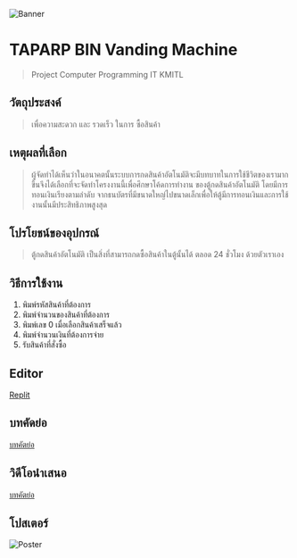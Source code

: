 ![Banner](https://cdn.discordapp.com/attachments/674238590741512222/973324133754605678/1a2e6ec47d04338a.png)
# TAPARP BIN Vanding Machine

> Project Computer Programming IT KMITL

## วัตถุประสงค์

> เพื่อความสะดวก และ รวดเร็ว ในการ ซื้อสินค้า

## เหตุผลที่เลือก

> ผู้จัดทำได้เห็นว่าในอนาคตนั้นระบบการกดสินค้าอัตโนมัติจะมีบทบาทในการใช้ชีวิตของเรามากขึ้นจึงได้เลือกที่จะจัดทำโครงงานนี้เพื่อศึกษาโค้ดการทำงาน ของตู้กดสินค้าอัตโนมัติ โดยมีการทอนเงินเรียงตามลำดับ จากธนบัตรที่มีขนาดใหญ่ไปขนาดเล็กเพื่อให้ตู้มีการทอนเงินและการใช้งานนั้นมีประสิทธิภาพสูงสุด

## โปรโยชน์ของอุปกรณ์ 

> ตู้กดสินค้าอัตโนมัติ เป็นสิ่งที่สามารถกดซื้อสินค้าในตู้นั้นได้ ตลอด 24 ชั่วโมง ด้วยตัวเราเอง

## วิธีการใช้งาน
1. พิมพ์รหัสสินค้าที่ต้องการ
2. พิมพ์จำนวนของสินค้าที่ต้องการ
3. พิมพ์เลข 0 เมื่อเลือกสินค้าเสร็จแล้ว
4. พิมพ์จำนวนเงินที่ต้องการจ่าย
5. รับสินค้าที่สั่งซื้อ

## Editor

[Replit](https://replit.com/)

## บทคัดย่อ

[บทคัตย่อ](https://docs.google.com/document/d/1ZybTRIwNNhV9c_nYjFMIIs61fzhql3O3CjxIJEISm0Q/edit)

## วิดีโอนำเสนอ

[บทคัตย่อ](https://docs.google.com/document/d/1ZybTRIwNNhV9c_nYjFMIIs61fzhql3O3CjxIJEISm0Q/edit)

## โปสเตอร์
![Poster](https://cdn.discordapp.com/attachments/674238590741512222/973324368061022248/Poster_Com-programing_1.png)


